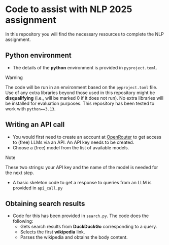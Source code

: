 # Code to assist with NLP 2025 assignment

In this repository you will find the necessary resources to complete the NLP
assignment.


## Python environment

* The details of the **python** environment is provided in ```pyproject.toml```.

> [!WARNING]
> The code will be run in an environment based on the ```pyproject.toml``` file.
> Use of any extra libraries beyond those used in this repository might be
> **disqualifying** (i.e., will be marked 0 if it does not run). No extra
> libraries will be installed for evaluation purposes. This repository has been
> tested to work with ```python==3.13```.

## Writing an API call

* You would first need to create an account at [OpenRouter](https://openrouter.ai/) to get access to (free) LLMs via an API. An API key needs to be created.
* Choose a (free) model from the list of available models.

> [!NOTE]
> These two strings: your API key and the name of the model is needed for the next step.

* A basic skeleton code to get a response to queries from an LLM is provided in ```api_call.py```


## Obtaining search results

* Code for this has been provided in ```search.py```. The code does the following:
  - Gets search results from **DuckDuckGo** corresponding to a query.
  - Selects the first **wikipedia** link.
  - Parses the wikipedia and obtains the body content.

